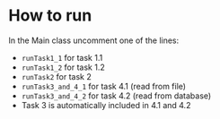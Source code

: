 # How to run
In the Main class uncomment one of the lines:
- `runTask1_1` for task 1.1
- `runTask1_2` for task 1.2
- `runTask2` for task 2
- `runTask3_and_4_1` for task 4.1 (read from file)
- `runTask3_and_4_2` for task 4.2 (read from database)
- Task 3 is automatically included in 4.1 and 4.2
